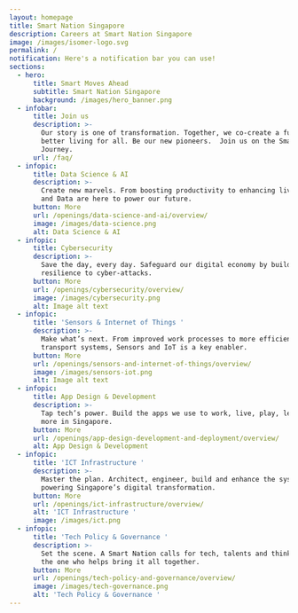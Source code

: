 ```yaml
---
layout: homepage
title: Smart Nation Singapore
description: Careers at Smart Nation Singapore
image: /images/isomer-logo.svg
permalink: /
notification: Here's a notification bar you can use!
sections:
  - hero:
      title: Smart Moves Ahead
      subtitle: Smart Nation Singapore
      background: /images/hero_banner.png
  - infobar:
      title: Join us
      description: >-
        Our story is one of transformation. Together, we co-create a future of
        better living for all. Be our new pioneers.  Join us on the Smartnation
        Journey.
      url: /faq/
  - infopic:
      title: Data Science & AI
      description: >-
        Create new marvels. From boosting productivity to enhancing lives, AI
        and Data are here to power our future. 
      button: More
      url: /openings/data-science-and-ai/overview/
      image: /images/data-science.png
      alt: Data Science & AI
  - infopic:
      title: Cybersecurity
      description: >-
        Save the day, every day. Safeguard our digital economy by building
        resilience to cyber-attacks. 
      button: More
      url: /openings/cybersecurity/overview/
      image: /images/cybersecurity.png
      alt: Image alt text
  - infopic:
      title: 'Sensors & Internet of Things '
      description: >-
        Make what’s next. From improved work processes to more efficient
        transport systems, Sensors and IoT is a key enabler.
      button: More
      url: /openings/sensors-and-internet-of-things/overview/
      image: /images/sensors-iot.png
      alt: Image alt text
  - infopic:
      title: App Design & Development
      description: >-
        Tap tech’s power. Build the apps we use to work, live, play, learn and
        more in Singapore.
      button: More
      url: /openings/app-design-development-and-deployment/overview/
      alt: App Design & Development
  - infopic:
      title: 'ICT Infrastructure '
      description: >-
        Master the plan. Architect, engineer, build and enhance the systems
        powering Singapore’s digital transformation.
      button: More
      url: /openings/ict-infrastructure/overview/
      alt: 'ICT Infrastructure '
      image: /images/ict.png
  - infopic:
      title: 'Tech Policy & Governance '
      description: >-
        Set the scene. A Smart Nation calls for tech, talents and thinking. Be
        the one who helps bring it all together.
      button: More
      url: /openings/tech-policy-and-governance/overview/
      image: /images/tech-governance.png
      alt: 'Tech Policy & Governance '
---
```

